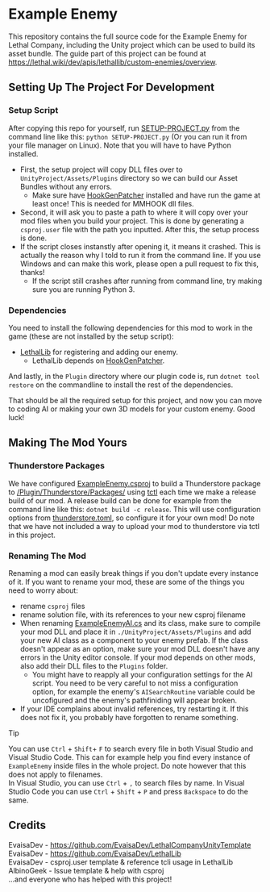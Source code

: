# Example Enemy

This repository contains the full source code for the Example Enemy for Lethal Company, including the Unity project which can be used to build its asset bundle. The guide part of this project can be found at https://lethal.wiki/dev/apis/lethallib/custom-enemies/overview.

## Setting Up The Project For Development

### Setup Script

After copying this repo for yourself, run [SETUP-PROJECT.py](/SETUP-PROJECT.py) from the command line like this: `python SETUP-PROJECT.py` (Or you can run it from your file manager on Linux). Note that you will have to have Python installed.  
- First, the setup project will copy DLL files over to `UnityProject/Assets/Plugins` directory so we can build our Asset Bundles without any errors.
    - Make sure have [HookGenPatcher](https://thunderstore.io/c/lethal-company/p/Evaisa/HookGenPatcher/) installed and have run the game at least once! This is needed for MMHOOK dll files.
- Second, it will ask you to paste a path to where it will copy over your mod files when you build your project. This is done by generating a `csproj.user` file with the path you inputted. After this, the setup process is done.
- If the script closes instanstly after opening it, it means it crashed. This is actually the reason why I told to run it from the command line. If you use Windows and can make this work, please open a pull request to fix this, thanks!
    - If the script still crashes after running from command line, try making sure you are running Python 3.

### Dependencies

You need to install the following dependencies for this mod to work in the game (these are not installed by the setup script):

- [LethalLib](https://thunderstore.io/c/lethal-company/p/Evaisa/LethalLib/) for registering and adding our enemy.
    - LethalLib depends on [HookGenPatcher](https://thunderstore.io/c/lethal-company/p/Evaisa/HookGenPatcher/).

And lastly, in the `Plugin` directory where our plugin code is, run `dotnet tool restore` on the commandline to install the rest of the dependencies.

 That should be all the required setup for this project, and now you can move to coding AI or making your own 3D models for your custom enemy. Good luck!

## Making The Mod Yours

### Thunderstore Packages

We have configured [ExampleEnemy.csproj](/Plugin/ExampleEnemy.csproj) to build a Thunderstore package to [/Plugin/Thunderstore/Packages/](/Plugin/Thunderstore/Packages/) using [tctl](https://github.com/thunderstore-io/thunderstore-cli/wiki) each time we make a release build of our mod. A release build can be done for example from the command line like this: `dotnet build -c release`. This will use configuration options from [thunderstore.toml](/Plugin/Thunderstore/thunderstore.toml), so configure it for your own mod! Do note that we have not included a way to upload your mod to thunderstore via tctl in this project.

### Renaming The Mod

Renaming a mod can easily break things if you don't update every instance of it. If you want to rename your mod, these are some of the things you need to worry about:
- rename `csproj` files
- rename solution file, with its references to your new csproj filename
- When renaming [ExampleEnemyAI.cs](/Plugin/src/ExampleEnemyAI.cs) and its class, make sure to compile your mod DLL and place it in `./UnityProject/Assets/Plugins` and add your new AI class as a component to your enemy prefab. If the class doesn't appear as an option, make sure your mod DLL doesn't have any errors in the Unity editor console. If your mod depends on other mods, also add their DLL files to the `Plugins` folder.
    - You might have to reapply all your configuration settings for the AI script. You need to be very careful to not miss a configuration option, for example the enemy's `AISearchRoutine` variable could be uncofigured and the enemy's pathfiniding will appear broken.
- If your IDE complains about invalid references, try restarting it. If this does not fix it, you probably have forgotten to rename something.

> [!TIP]  
> You can use `Ctrl` + `Shift`+ `F` to search every file in both Visual Studio and Visual Studio Code. This can for example help you find every instance of `ExampleEnemy` inside files in the whole project. Do note however that this does not apply to filenames.  
> In Visual Studio, you can use `Ctrl` + `,` to search files by name. In Visual Studio Code you can use `Ctrl` + `Shift` + `P` and press `Backspace` to do the same.

## Credits

EvaisaDev - https://github.com/EvaisaDev/LethalCompanyUnityTemplate  
EvaisaDev - https://github.com/EvaisaDev/LethalLib  
EvaisaDev - csproj.user template & reference tcli usage in LethalLib  
AlbinoGeek - Issue template & help with csproj  
...and everyone who has helped with this project!